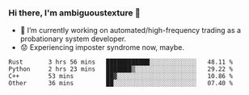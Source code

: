### Hi there, I'm ambiguoustexture 👋

<!--
**ambiguoustexture/ambiguoustexture** is a ✨ _special_ ✨ repository because its `README.md` (this file) appears on your GitHub profile.

Here are some ideas to get you started:
-->
- 🔭 I’m currently working on automated/high-frequency trading as a probationary system developer.
- :worried: Experiencing imposter syndrome now, maybe.

<!--START_SECTION:waka-->

```text
Rust       3 hrs 56 mins   ████████████░░░░░░░░░░░░░   48.11 %
Python     2 hrs 23 mins   ███████▒░░░░░░░░░░░░░░░░░   29.22 %
C++        53 mins         ██▓░░░░░░░░░░░░░░░░░░░░░░   10.86 %
Other      36 mins         ██░░░░░░░░░░░░░░░░░░░░░░░   07.40 %
```

<!--END_SECTION:waka-->
